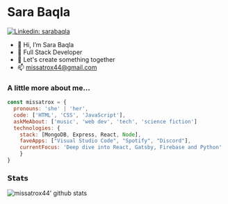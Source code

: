 # Sara Baqla

[![Linkedin: sarabaqla](https://img.shields.io/badge/-sarabaqla-blue?style=flat-square&logo=Linkedin&logoColor=white&link=https://www.linkedin.com/in/sara-baqla/)](https://www.linkedin.com/in/sara-baqla/)

- 👋 Hi, I’m Sara Baqla
- 👀 Full Stack Developer
- 🌱 Let's create something together
- 📫 [missatrox44@gmail.com](mailto:missatrox44@gmail.com)

### A little more about me...  

```javascript
const missatrox = {
  pronouns: 'she' | 'her',
  code: ['HTML', 'CSS', 'JavaScript'],
  askMeAbout: ['music', 'web dev', 'tech', 'science fiction']
  technologies: {
    stack: [MongoDB, Express, React, Node],
    faveApps: ["Visual Studio Code", "Spotify", "Discord"],
    currentFocus: 'Deep dive into React, Gatsby, Firebase and Python'
    }
}
```

### 𝗦𝘁𝗮𝘁𝘀

![missatrox44' github stats](https://github-readme-stats.vercel.app/api?username=missatrox44&show_icons=true&bg_color=30,e96443,904e95&title_color=fff&text_color=fff)
